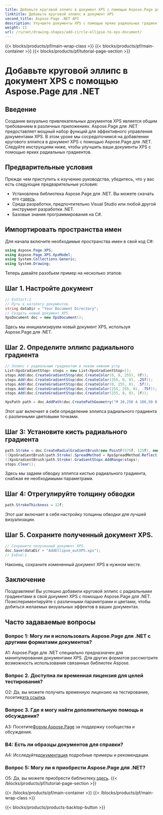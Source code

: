 ```yaml
---
title: Добавьте круговой эллипс в документ XPS с помощью Aspose.Page для .NET
linktitle: Добавьте круговой эллипс в документ XPS
second_title: Aspose.Page .NET API
description: Улучшите документы XPS с помощью ярких радиальных градиентов с помощью Aspose.Page для .NET. Следуйте нашему пошаговому руководству, чтобы получить потрясающие визуальные эффекты.
weight: 11
url: /ru/net/drawing-shapes/add-circle-ellipse-to-xps-document/
---
```


{{< blocks/products/pf/main-wrap-class >}}
{{< blocks/products/pf/main-container >}}
{{< blocks/products/pf/tutorial-page-section >}}

# Добавьте круговой эллипс в документ XPS с помощью Aspose.Page для .NET

## Введение

Создание визуально привлекательных документов XPS является общим требованием в различных приложениях. Aspose.Page для .NET предоставляет мощный набор функций для эффективного управления документами XPS. В этом уроке мы сосредоточимся на добавлении кругового эллипса в документ XPS с помощью Aspose.Page для .NET. Следуйте инструкциям ниже, чтобы улучшить ваши документы XPS с помощью ярких радиальных градиентов.

## Предварительные условия

Прежде чем приступить к изучению руководства, убедитесь, что у вас есть следующие предварительные условия:

-  Установлена библиотека Aspose.Page для .NET. Вы можете скачать его с[здесь](https://releases.aspose.com/page/net/).
- Среда разработки, предпочтительно Visual Studio или любой другой инструмент разработки .NET.
- Базовые знания программирования на C#.

## Импортировать пространства имен

Для начала включите необходимые пространства имен в свой код C#:

```csharp
using Aspose.Page.XPS;
using Aspose.Page.XPS.XpsModel;
using System.Collections.Generic;
using System.Drawing;
```

Теперь давайте разобьем пример на несколько этапов:

## Шаг 1. Настройте документ

```csharp
// ExStart:1
// Путь к каталогу документов.
string dataDir = "Your Document Directory";
// Создать новый документ XPS
XpsDocument doc = new XpsDocument();
```

Здесь мы инициализируем новый документ XPS, используя Aspose.Page для .NET.

## Шаг 2. Определите эллипс радиального градиента

```csharp
// Эллипс с радиальным градиентом в левом нижнем углу
List<XpsGradientStop> stops = new List<XpsGradientStop>();
stops.Add(doc.CreateGradientStop(doc.CreateColor(0, 0, 255), 0f));
stops.Add(doc.CreateGradientStop(doc.CreateColor(255, 0, 0), .25f));
stops.Add(doc.CreateGradientStop(doc.CreateColor(0, 255, 0), .5f));
stops.Add(doc.CreateGradientStop(doc.CreateColor(255, 255, 0), .75f));
stops.Add(doc.CreateGradientStop(doc.CreateColor(255, 0, 0), 1f));

XpsPath path = doc.AddPath(doc.CreatePathGeometry("M 20,250 A 100,50 0 1 1 220,250 100,50 0 1 1 20,250"));
```

Этот шаг включает в себя определение эллипса радиального градиента с различными цветовыми точками.

## Шаг 3: Установите кисть радиального градиента

```csharp
path.Stroke = doc.CreateRadialGradientBrush(new PointF(575f, 125f), new PointF(575f, 100f), 75f, 50f);
((XpsGradientBrush)path.Stroke).SpreadMethod = XpsSpreadMethod.Reflect;
((XpsGradientBrush)path.Stroke).GradientStops.AddRange(stops);
stops.Clear();
```

Здесь мы задаем обводку эллипса кистью радиального градиента, снабжая ее необходимыми параметрами.

## Шаг 4: Отрегулируйте толщину обводки

```csharp
path.StrokeThickness = 12f;
```

Этот шаг включает в себя настройку толщины обводки для лучшей визуализации.

## Шаг 5. Сохраните полученный документ XPS.

```csharp
// Сохраните полученный документ XPS.
doc.Save(dataDir + "AddEllipse_outXPS.xps");
// ExEnd:1
```

Наконец, сохраните измененный документ XPS в нужном месте.

## Заключение

Поздравляем! Вы успешно добавили круговой эллипс с радиальными градиентами в свой документ XPS с помощью Aspose.Page для .NET. Поэкспериментируйте с различными параметрами и цветами, чтобы добиться желаемых визуальных эффектов в ваших документах.

## Часто задаваемые вопросы

### Вопрос 1: Могу ли я использовать Aspose.Page для .NET с другими форматами документов?

A1: Aspose.Page для .NET специально предназначен для манипулирования документами XPS. Для других форматов рассмотрите возможность использования связанных библиотек Aspose.

### Вопрос 2. Доступна ли временная лицензия для целей тестирования?

 О2: Да, вы можете получить временную лицензию на тестирование, посетив[эта ссылка](https://purchase.aspose.com/temporary-license/).

### Вопрос 3. Где я могу найти дополнительную помощь и обсуждения?

 A3: Посетите[Форум Aspose.Page](https://forum.aspose.com/c/page/39) за поддержку сообщества и обсуждения.

### В4: Есть ли образцы документов для справки?

 А4: Исследуйте[документация](https://reference.aspose.com/page/net/) подробные примеры и рекомендации.

### Вопрос 5: Могу ли я приобрести Aspose.Page для .NET?

 О5: Да, вы можете приобрести библиотеку.[здесь](https://purchase.aspose.com/buy).
{{< /blocks/products/pf/tutorial-page-section >}}

{{< /blocks/products/pf/main-container >}}
{{< /blocks/products/pf/main-wrap-class >}}

{{< blocks/products/products-backtop-button >}}
